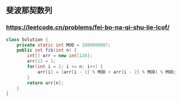 ## 斐波那契数列
### https://leetcode.cn/problems/fei-bo-na-qi-shu-lie-lcof/
```java
class Solution {
    private static int MOD = 1000000007;
    public int fib(int n) {
        int[] arr = new int[128];
        arr[1] = 1;
        for(int i = 2; i <= n; i++) {
            arr[i] = (arr[i - 1] % MOD + arr[i - 2] % MOD) % MOD;
        }        
        return arr[n];
    }
}
```
